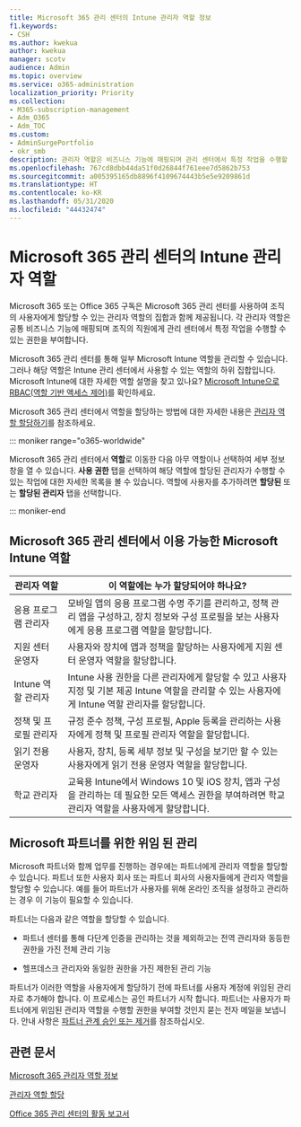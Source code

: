 ```yaml
---
title: Microsoft 365 관리 센터의 Intune 관리자 역할 정보
f1.keywords:
- CSH
ms.author: kwekua
author: kwekua
manager: scotv
audience: Admin
ms.topic: overview
ms.service: o365-administration
localization_priority: Priority
ms.collection:
- M365-subscription-management
- Adm_O365
- Adm_TOC
ms.custom:
- AdminSurgePortfolio
- okr_smb
description: 관리자 역할은 비즈니스 기능에 매핑되며 관리 센터에서 특정 작업을 수행할 수 있는 권한을 부여합니다. 예를 들어 서비스 관리자는 Microsoft로 지원 티켓을 엽니다.
ms.openlocfilehash: 767cd8dbb44da51f0d26844f761eee7d5862b753
ms.sourcegitcommit: a005395165db8896f4109674443b5e5e9209861d
ms.translationtype: HT
ms.contentlocale: ko-KR
ms.lasthandoff: 05/31/2020
ms.locfileid: "44432474"
---
```

# <a name="intune-admin-roles-in-the-microsoft-365-admin-center"></a>Microsoft 365 관리 센터의 Intune 관리자 역할

Microsoft 365 또는 Office 365 구독은 Microsoft 365 관리 센터를 사용하여 조직의 사용자에게 할당할 수 있는 관리자 역할의 집합과 함께 제공됩니다. 각 관리자 역할은 공통 비즈니스 기능에 매핑되며 조직의 직원에게 관리 센터에서 특정 작업을 수행할 수 있는 권한을 부여합니다.

Microsoft 365 관리 센터를 통해 일부 Microsoft Intune 역할을 관리할 수 있습니다. 그러나 해당 역할은 Intune 관리 센터에서 사용할 수 있는 역할의 하위 집합입니다. Microsoft Intune에 대한 자세한 역할 설명을 찾고 있나요? [Microsoft Intune으로 RBAC(역할 기반 액세스 제어)](https://docs.microsoft.com/mem/intune/fundamentals/role-based-access-control)를 확인하세요.

Microsoft 365 관리 센터에서 역할을 할당하는 방법에 대한 자세한 내용은 [관리자 역할 할당하기](assign-admin-roles.md)를 참조하세요.

::: moniker range="o365-worldwide"

Microsoft 365 관리 센터에서 **역할**로 이동한 다음 아무 역할이나 선택하여 세부 정보 창을 열 수 있습니다. **사용 권한** 탭을 선택하여 해당 역할에 할당된 관리자가 수행할 수 있는 작업에 대한 자세한 목록을 볼 수 있습니다. 역할에 사용자를 추가하려면 **할당된** 또는 **할당된 관리자** 탭을 선택합니다.

::: moniker-end

## <a name="microsoft-intune-roles-available-in-the-microsoft-365-admin-center"></a>Microsoft 365 관리 센터에서 이용 가능한 Microsoft Intune 역할

|관리자 역할     |이 역할에는 누가 할당되어야 하나요?  |
|---------|---------|
|응용 프로그램 관리자     |   모바일 앱의 응용 프로그램 수명 주기를 관리하고, 정책 관리 앱을 구성하고, 장치 정보와 구성 프로필을 보는 사용자에게 응용 프로그램 역할을 할당합니다.  |
|지원 센터 운영자     |   사용자와 장치에 앱과 정책을 할당하는 사용자에게 지원 센터 운영자 역할을 할당합니다. |
|Intune 역할 관리자    |   Intune 사용 권한을 다른 관리자에게 할당할 수 있고 사용자 지정 및 기본 제공 Intune 역할을 관리할 수 있는 사용자에게 Intune 역할 관리자를 할당합니다.   |
|정책 및 프로필 관리자     |   규정 준수 정책, 구성 프로필, Apple 등록을 관리하는 사용자에게 정책 및 프로필 관리자 역할을 할당합니다.   |
|읽기 전용 운영자     |   사용자, 장치, 등록 세부 정보 및 구성을 보기만 할 수 있는 사용자에게 읽기 전용 운영자 역할을 할당합니다.   |
|학교 관리자     |   교육용 Intune에서 Windows 10 및 iOS 장치, 앱과 구성을 관리하는 데 필요한 모든 액세스 권한을 부여하려면 학교 관리자 역할을 사용자에게 할당합니다.   |

## <a name="delegated-administration-for-microsoft-partners"></a>Microsoft 파트너를 위한 위임 된 관리

Microsoft 파트너와 함께 업무를 진행하는 경우에는 파트너에게 관리자 역할을 할당할 수 있습니다. 파트너 또한 사용자 회사 또는 파트너 회사의 사용자들에게 관리자 역할을 할당할 수 있습니다. 예를 들어 파트너가 사용자를 위해 온라인 조직을 설정하고 관리하는 경우 이 기능이 필요할 수 있습니다.
  
파트너는 다음과 같은 역할을 할당할 수 있습니다. 
  
- 파트너 센터를 통해 다단계 인증을 관리하는 것을 제외하고는 전역 관리자와 동등한 권한을 가진 전체 관리 기능

- 헬프데스크 관리자와 동일한 권한을 가진 제한된 관리 기능

파트너가 이러한 역할을 사용자에게 할당하기 전에 파트너를 사용자 계정에 위임된 관리자로 추가해야 합니다. 이 프로세스는 공인 파트너가 시작 합니다. 파트너는 사용자가 파트너에게 위임된 관리자 역할을 수행할 권한을 부여할 것인지 묻는 전자 메일을 보냅니다. 안내 사항은 [파트너 관계 승인 또는 제거](https://docs.microsoft.com/microsoft-365/admin/misc/add-partner)를 참조하십시오.
  
## <a name="related-articles"></a>관련 문서

[Microsoft 365 관리자 역할 정보](about-admin-roles.md)

[관리자 역할 할당](assign-admin-roles.md)

[Office 365 관리 센터의 활동 보고서](../activity-reports/activity-reports.md)